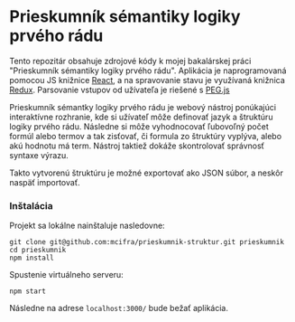 Prieskumník sémantiky logiky prvého rádu
=
Tento repozitár obsahuje zdrojové kódy k mojej bakalárskej práci "Prieskumník sémantiky logiky prvého rádu". 
Aplikácia je naprogramovaná pomocou JS knižnice [React](https://reactjs.org/), a na spravovanie stavu je využívaná knižnica [Redux](https://redux.js.org/). Parsovanie vstupov od užívateľa je riešené s [PEG.js](https://pegjs.org/)

Prieskumník sémantky logiky prvého rádu je webový nástroj ponúkajúci interaktívne rozhranie, kde si užívateľ môže definovať jazyk a štruktúru logiky prvého rádu. Následne si môže vyhodnocovať ľubovoľný počet formúl alebo termov a tak zisťovať, či formula zo štruktúry vyplýva, alebo akú hodnotu má term. Nástroj taktiež dokáže skontrolovať správnosť syntaxe výrazu. 

Takto vytvorenú štruktúru je možné exportovať ako JSON súbor, a neskôr naspäť importovať.

### Inštalácia
Projekt sa lokálne nainštaluje nasledovne:
```shell
git clone git@github.com:mcifra/prieskumnik-struktur.git prieskumnik
cd prieskumnik
npm install
```
Spustenie virtuálneho serveru:
```shell
npm start
```
Následne na adrese `localhost:3000/` bude bežať aplikácia.
